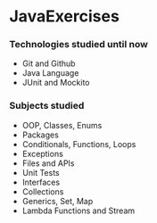 # JavaExercises

### Technologies studied until now
* Git and Github
* Java Language
* JUnit and Mockito

### Subjects studied
* OOP, Classes, Enums
* Packages
* Conditionals, Functions, Loops
* Exceptions
* Files and APIs
* Unit Tests
* Interfaces
* Collections
* Generics, Set, Map
* Lambda Functions and Stream

